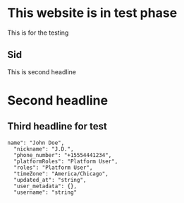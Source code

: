 # This website is in test phase
This is for the testing
## Sid
This is second headline

# Second headline

## Third headline for test


```
name": "John Doe",
  "nickname": "J.D.",
  "phone_number": "+15554441234",
  "platformRoles": "Platform User",
  "roles": "Platform User",
  "timeZone": "America/Chicago",
  "updated_at": "string",
  "user_metadata": {},
  "username": "string"

```
